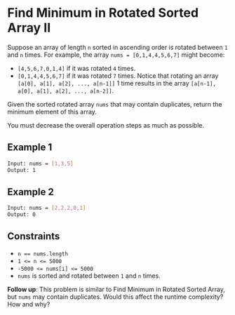 # Find Minimum in Rotated Sorted Array II

Suppose an array of length `n` sorted in ascending order is rotated between `1` and `n` times. For example, the array `nums = [0,1,4,4,5,6,7]` might become:

- `[4,5,6,7,0,1,4]` if it was rotated `4` times.
- `[0,1,4,4,5,6,7]` if it was rotated `7` times.
Notice that rotating an array `[a[0], a[1], a[2], ..., a[n-1]]` 1 time results in the array `[a[n-1], a[0], a[1], a[2], ..., a[n-2]]`.

Given the sorted rotated array `nums` that may contain duplicates, return the minimum element of this array.

You must decrease the overall operation steps as much as possible.

## Example 1

```bash
Input: nums = [1,3,5]
Output: 1
```

## Example 2

```bash
Input: nums = [2,2,2,0,1]
Output: 0
```

## Constraints

- `n == nums.length`
- `1 <= n <= 5000`
- `-5000 <= nums[i] <= 5000`
- `nums` is sorted and rotated between `1` and `n` times.

**Follow up**: This problem is similar to Find Minimum in Rotated Sorted Array, but `nums` may contain duplicates. Would this affect the runtime complexity? How and why?

